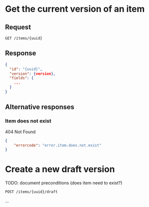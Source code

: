 
# Get the current version of an item

## Request

```http
GET /items/{uuid}
```

## Response

```json
{
  "id": "{uuid}",
  "version": {version},
  "fields": {
	...
  }
}
```

## Alternative responses

### Item does not exist

404 Not Found

```json
{
	"errorcode": "error.item.does.not.exist"
}
```

# Create a new draft version

TODO: document preconditions (does item need to exist?)

```http
POST /items/{uuid}/draft

```

...
